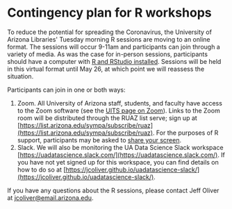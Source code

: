 # Contingency plan for R workshops

To reduce the potential for spreading the Coronavirus, the University of Arizona Libraries' Tuesday morning R sessions are moving to an online format. The sessions will occur 9-11am and participants can join through a variety of media. As was the case for in-person sessions, participants should have a computer with [R and RStudio installed](https://jcoliver.github.io/learn-r/000-setup-instructions.html). Sessions will be held in this virtual format until May 26, at which point we will reassess the situation.

Participants can join in one or both ways:

1. Zoom. All University of Arizona staff, students, and faculty have access to the Zoom software (see the [UITS page on Zoom](https://it.arizona.edu/service/zoom)). Links to the Zoom room will be distributed through the RUAZ list serve; sign up at [https://list.arizona.edu/sympa/subscribe/ruaz](https://list.arizona.edu/sympa/subscribe/ruaz). For the purposes of R support, participants may be asked to [share your screen](https://support.zoom.us/hc/en-us/articles/201362153-Sharing-your-screen).
2. Slack. We will also be monitoring the UA Data Science Slack workspace [https://uadatascience.slack.com/](https://uadatascience.slack.com/). If you have not yet signed up for this workspace, you can find details on how to do so at [https://jcoliver.github.io/uadatascience-slack/](https://jcoliver.github.io/uadatascience-slack/).

If you have any questions about the R sessions, please contact Jeff Oliver at [jcoliver@email.arizona.edu](mailto:jcoliver@email.arizona.edu?subject=R%20workshop%20inquiry).